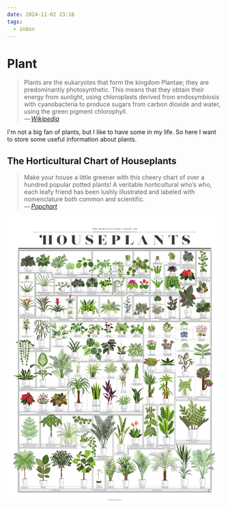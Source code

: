 ```yaml
---
date: 2024-11-02 23:18
tags:
  - inbox
---
```


# Plant

> Plants are the eukaryotes that form the kingdom Plantae; they are
> predominantly photosynthetic. This means that they obtain their energy from
> sunlight, using chloroplasts derived from endosymbiosis with cyanobacteria to
> produce sugars from carbon dioxide and water, using the green pigment
> chlorophyll.\
> — <cite>[Wikipedia](https://en.wikipedia.org/wiki/Plant)</cite>

I'm not a big fan of plants, but I like to have some in my life. So here I want
to store some useful information about plants.

## The Horticultural Chart of Houseplants

> Make your house a little greener with this cheery chart of over a hundred
> popular potted plants! A veritable horticultural who’s who, each leafy friend
> has been lushly illustrated and labeled with nomenclature both common and
> scientific.\
> — <cite>[Popchart](https://popchart.co/products/the-horticultural-chart-of-houseplants)</cite>

![The Horticultural Chart of Houseplants](./img/ref-Houseplants.webp)

